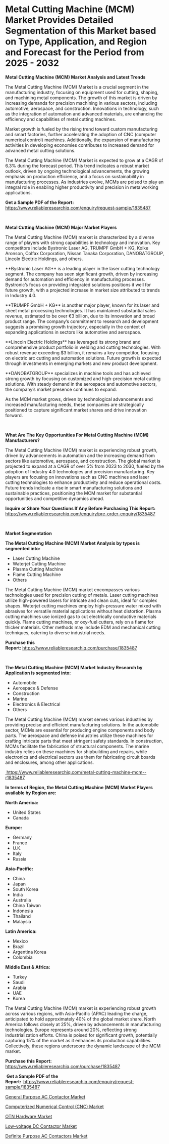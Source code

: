 <p><h1>Metal Cutting Machine (MCM) Market Provides Detailed Segmentation of this Market based on Type, Application, and Region and Forecast for the Period from 2025 - 2032</h1></p><p><strong>Metal Cutting Machine (MCM) Market Analysis and Latest Trends</strong></p>
<p><p>The Metal Cutting Machine (MCM) Market is a crucial segment in the manufacturing industry, focusing on equipment used for cutting, shaping, and machining metal components. The growth of this market is driven by increasing demands for precision machining in various sectors, including automotive, aerospace, and construction. Innovations in technology, such as the integration of automation and advanced materials, are enhancing the efficiency and capabilities of metal cutting machines.</p><p>Market growth is fueled by the rising trend toward custom manufacturing and smart factories, further accelerating the adoption of CNC (computer numerical control) machines. Additionally, the expansion of manufacturing activities in developing economies contributes to increased demand for advanced metal cutting solutions.</p><p>The Metal Cutting Machine (MCM) Market is expected to grow at a CAGR of 6.3% during the forecast period. This trend indicates a robust market outlook, driven by ongoing technological advancements, the growing emphasis on production efficiency, and a focus on sustainability in manufacturing processes. As industries evolve, MCMs are poised to play an integral role in enabling higher productivity and precision in metalworking applications.</p></p>
<p><strong>Get a Sample PDF of the Report:&nbsp;</strong> <a href="https://www.reliableresearchiq.com/enquiry/request-sample/1835487?utm_campaign=1159&utm_medium=2&utm_source=Github&utm_content=ia&utm_term=26032025&utm_id=metal-cutting-machine-mcm">https://www.reliableresearchiq.com/enquiry/request-sample/1835487</a></p>
<p>&nbsp;</p>
<p><strong>Metal Cutting Machine (MCM) Major Market Players</strong></p>
<p><p>The Metal Cutting Machine (MCM) market is characterized by a diverse range of players with strong capabilities in technology and innovation. Key competitors include Bystronic Laser AG, TRUMPF GmbH + KG, Koike Aronson, Colfax Corporation, Nissan Tanaka Corporation, DANOBATGROUP, Lincoln Electric Holdings, and others.</p><p>**Bystronic Laser AG** is a leading player in the laser cutting technology segment. The company has seen significant growth, driven by increasing demand for automation and efficiency in manufacturing processes. Bystronic’s focus on providing integrated solutions positions it well for future growth, with a projected increase in market size attributed to trends in Industry 4.0.</p><p>**TRUMPF GmbH + KG** is another major player, known for its laser and sheet metal processing technologies. It has maintained substantial sales revenue, estimated to be over €3 billion, due to its innovation and broad product range. The company’s commitment to research and development suggests a promising growth trajectory, especially in the context of expanding applications in sectors like automotive and aerospace.</p><p>**Lincoln Electric Holdings** has leveraged its strong brand and comprehensive product portfolio in welding and cutting technologies. With robust revenue exceeding $3 billion, it remains a key competitor, focusing on electric arc cutting and automation solutions. Future growth is expected through investments in emerging markets and new product development.</p><p>**DANOBATGROUP** specializes in machine tools and has achieved strong growth by focusing on customized and high-precision metal cutting solutions. With steady demand in the aerospace and automotive sectors, the company’s market presence continues to expand.</p><p>As the MCM market grows, driven by technological advancements and increased manufacturing needs, these companies are strategically positioned to capture significant market shares and drive innovation forward.</p></p>
<p>&nbsp;</p>
<p><strong>What Are The Key Opportunities For Metal Cutting Machine (MCM) Manufacturers?</strong></p>
<p><p>The Metal Cutting Machine (MCM) market is experiencing robust growth, driven by advancements in automation and the increasing demand from sectors like automotive, aerospace, and construction. The global market is projected to expand at a CAGR of over 5% from 2023 to 2030, fueled by the adoption of Industry 4.0 technologies and precision manufacturing. Key players are focusing on innovations such as CNC machines and laser cutting technologies to enhance productivity and reduce operational costs. Future trends indicate a rise in smart manufacturing solutions and sustainable practices, positioning the MCM market for substantial opportunities and competitive dynamics ahead.</p></p>
<p><strong>Inquire or Share Your Questions If Any Before Purchasing This Report:</strong> <a href="https://www.reliableresearchiq.com/enquiry/pre-order-enquiry/1835487?utm_campaign=1159&utm_medium=2&utm_source=Github&utm_content=ia&utm_term=26032025&utm_id=metal-cutting-machine-mcm">https://www.reliableresearchiq.com/enquiry/pre-order-enquiry/1835487</a></p>
<p>&nbsp;</p>
<p><strong>Market Segmentation</strong></p>
<p><strong>The Metal Cutting Machine (MCM) Market Analysis by types is segmented into:</strong></p>
<p><ul><li>Laser Cutting Machine</li><li>Waterjet Cutting Machine</li><li>Plasma Cutting Machine</li><li>Flame Cutting Machine</li><li>Others</li></ul></p>
<p><p>The Metal Cutting Machine (MCM) market encompasses various technologies used for precision cutting of metals. Laser cutting machines utilize high-powered lasers for intricate and clean cuts, ideal for complex shapes. Waterjet cutting machines employ high-pressure water mixed with abrasives for versatile material applications without heat distortion. Plasma cutting machines use ionized gas to cut electrically conductive materials quickly. Flame cutting machines, or oxy-fuel cutters, rely on a flame for thicker materials. Other methods may include EDM and mechanical cutting techniques, catering to diverse industrial needs.</p></p>
<p><strong>Purchase this Report:&nbsp;</strong><a href="https://www.reliableresearchiq.com/purchase/1835487?utm_campaign=1159&utm_medium=2&utm_source=Github&utm_content=ia&utm_term=26032025&utm_id=metal-cutting-machine-mcm">https://www.reliableresearchiq.com/purchase/1835487</a></p>
<p>&nbsp;</p>
<p><strong>The Metal Cutting Machine (MCM) Market Industry Research by Application is segmented into:</strong></p>
<p><ul><li>Automobile</li><li>Aerospace & Defense</li><li>Construction</li><li>Marine</li><li>Electronics & Electrical</li><li>Others</li></ul></p>
<p><p>The Metal Cutting Machine (MCM) market serves various industries by providing precise and efficient manufacturing solutions. In the automobile sector, MCMs are essential for producing engine components and body parts. The aerospace and defense industries utilize these machines for crafting intricate parts that meet stringent safety standards. In construction, MCMs facilitate the fabrication of structural components. The marine industry relies on these machines for shipbuilding and repairs, while electronics and electrical sectors use them for fabricating circuit boards and enclosures, among other applications.</p></p>
<p><a href="https://www.reliableresearchiq.com/metal-cutting-machine-mcm--r1835487?utm_campaign=1159&utm_medium=2&utm_source=Github&utm_content=ia&utm_term=26032025&utm_id=metal-cutting-machine-mcm">&nbsp;https://www.reliableresearchiq.com/metal-cutting-machine-mcm--r1835487</a></p>
<p><strong>In terms of Region, the Metal Cutting Machine (MCM) Market Players available by Region are:</strong></p>
<p>
    <p> <strong> North America: </strong>
        <ul>
            <li>United States</li>
            <li>Canada</li>
        </ul>
        </p> 
    <p> <strong> Europe: </strong>
        <ul>
            <li>Germany</li>
            <li>France</li>
            <li>U.K.</li>
            <li>Italy</li>
            <li>Russia</li>
        </ul>
        </p> 
    <p> <strong> Asia-Pacific: </strong>
        <ul>
            <li>China</li>
            <li>Japan</li>
            <li>South Korea</li>
            <li>India</li>
            <li>Australia</li>
            <li>China Taiwan</li>
            <li>Indonesia</li>
            <li>Thailand</li>
            <li>Malaysia</li>
        </ul>
        </p> 
    <p> <strong> Latin America: </strong>
        <ul>
            <li>Mexico</li>
            <li>Brazil</li>
            <li>Argentina Korea</li>
            <li>Colombia</li>
        </ul>
        </p> 
    <p> <strong> Middle East & Africa: </strong>
        <ul>
            <li>Turkey</li>
            <li>Saudi</li>
            <li>Arabia</li>
            <li>UAE</li>
            <li>Korea</li>
        </ul>
    </p>
    </p>
<p><p>The Metal Cutting Machine (MCM) market is experiencing robust growth across various regions, with Asia-Pacific (APAC) leading the charge, anticipated to hold approximately 40% of the global market share. North America follows closely at 25%, driven by advancements in manufacturing technologies. Europe represents around 20%, reflecting strong industrialization efforts. China is poised for significant growth, potentially capturing 15% of the market as it enhances its production capabilities. Collectively, these regions underscore the dynamic landscape of the MCM market.</p></p>
<p><strong>Purchase this Report: </strong><a href="https://www.reliableresearchiq.com/purchase/1835487?utm_campaign=1159&utm_medium=2&utm_source=Github&utm_content=ia&utm_term=26032025&utm_id=metal-cutting-machine-mcm">https://www.reliableresearchiq.com/purchase/1835487</a></p>
<p>&nbsp;<strong>Get a Sample PDF of the Report:&nbsp;&nbsp;</strong><a href="https://www.reliableresearchiq.com/enquiry/request-sample/1835487?utm_campaign=1159&utm_medium=2&utm_source=Github&utm_content=ia&utm_term=26032025&utm_id=metal-cutting-machine-mcm">https://www.reliableresearchiq.com/enquiry/request-sample/1835487</a></p>
<p><strong></strong></p>
<p><p><a href="https://github.com/seemagarbeha/Market-Research-Report-List-1/blob/main/general-purpose-ac-contactor-market.md?utm_campaign=1159&utm_medium=2&utm_source=Github&utm_content=ia&utm_term=26032025&utm_id=metal-cutting-machine-mcm">General Purpose AC Contactor Market</a></p><p><a href="https://github.com/gorbaicodaro/Market-Research-Report-List-1/blob/main/computerized-numerical-control-cnc-market.md?utm_campaign=1159&utm_medium=2&utm_source=Github&utm_content=ia&utm_term=26032025&utm_id=metal-cutting-machine-mcm">Computerized Numerical Control (CNC) Market</a></p><p><a href="https://github.com/tamerlgwilt/Market-Research-Report-List-1/blob/main/otn-hardware-market.md?utm_campaign=1159&utm_medium=2&utm_source=Github&utm_content=ia&utm_term=26032025&utm_id=metal-cutting-machine-mcm">OTN Hardware Market</a></p><p><a href="https://github.com/sarialahipff/Market-Research-Report-List-1/blob/main/low-voltage-dc-contactor-market.md?utm_campaign=1159&utm_medium=2&utm_source=Github&utm_content=ia&utm_term=26032025&utm_id=metal-cutting-machine-mcm">Low-voltage DC Contactor Market</a></p><p><a href="https://github.com/edderkoliso1/Market-Research-Report-List-1/blob/main/definite-purpose-ac-contactors-market.md?utm_campaign=1159&utm_medium=2&utm_source=Github&utm_content=ia&utm_term=26032025&utm_id=metal-cutting-machine-mcm">Definite Purpose AC Contactors Market</a></p></p>